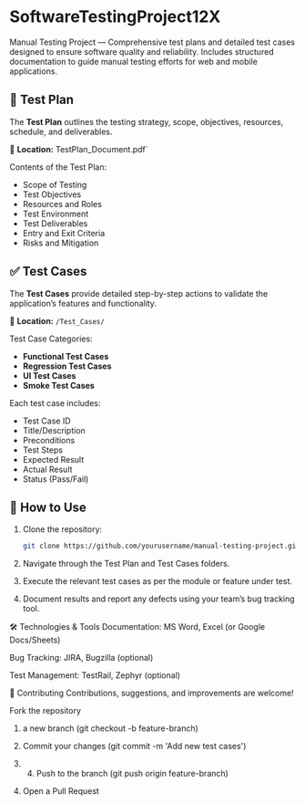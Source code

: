 # SoftwareTestingProject12X
Manual Testing Project — Comprehensive test plans and detailed test cases designed to ensure software quality and reliability. Includes structured documentation to guide manual testing efforts for web and mobile applications.

## 📝 Test Plan

The **Test Plan** outlines the testing strategy, scope, objectives, resources, schedule, and deliverables.

📄 **Location:** TestPlan_Document.pdf`

Contents of the Test Plan:
- Scope of Testing
- Test Objectives
- Resources and Roles
- Test Environment
- Test Deliverables
- Entry and Exit Criteria
- Risks and Mitigation

## ✅ Test Cases

The **Test Cases** provide detailed step-by-step actions to validate the application’s features and functionality.

📂 **Location:** `/Test_Cases/`

Test Case Categories:
- **Functional Test Cases**  
- **Regression Test Cases**  
- **UI Test Cases**  
- **Smoke Test Cases**  

Each test case includes:
- Test Case ID  
- Title/Description  
- Preconditions  
- Test Steps  
- Expected Result  
- Actual Result  
- Status (Pass/Fail)

## 🚀 How to Use

1. Clone the repository:
   ```bash
   git clone https://github.com/yourusername/manual-testing-project.git

2. Navigate through the Test Plan and Test Cases folders.

3. Execute the relevant test cases as per the module or feature under test.

4. Document results and report any defects using your team’s bug tracking tool.

🛠️ Technologies & Tools
Documentation: MS Word, Excel (or Google Docs/Sheets)

Bug Tracking: JIRA, Bugzilla (optional)

Test Management: TestRail, Zephyr (optional)

🤝 Contributing
Contributions, suggestions, and improvements are welcome!

Fork the repository

1.  a new branch (git checkout -b feature-branch)

2. Commit your changes (git commit -m 'Add new test cases')

3. 4. Push to the branch (git push origin feature-branch)

5. Open a Pull Request

